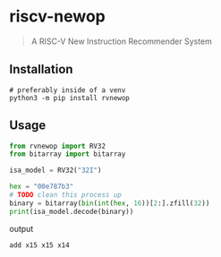 # riscv-newop
> A RISC-V New Instruction Recommender System

## Installation
```commandline
# preferably inside of a venv
python3 -m pip install rvnewop
```

## Usage
```Python
from rvnewop import RV32
from bitarray import bitarray

isa_model = RV32("32I")

hex = "00e787b3"
# TODO clean this process up
binary = bitarray(bin(int(hex, 16))[2:].zfill(32))
print(isa_model.decode(binary))
```
output
```commandline
add x15 x15 x14
```
